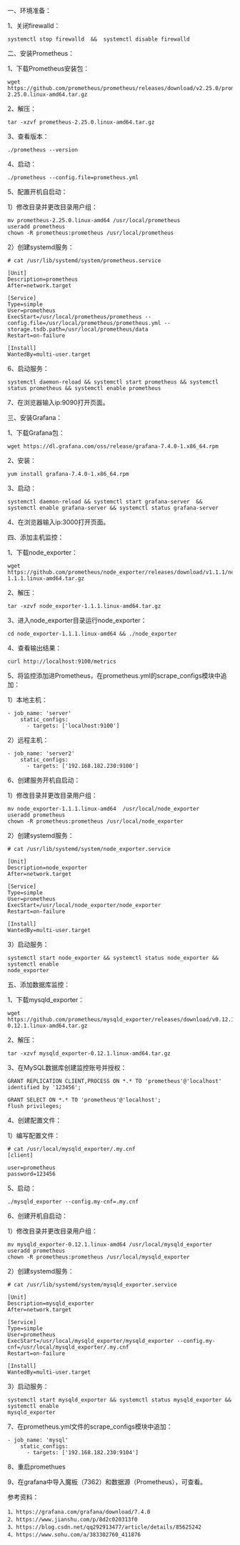 一、环境准备：

1、关闭firewalld：

```
systemctl stop firewalld  &&  systemctl disable firewalld
```



二、安装Prometheus：

1、下载Prometheus安装包：

```
wget https://github.com/prometheus/prometheus/releases/download/v2.25.0/prometheus-2.25.0.linux-amd64.tar.gz
```

2、解压：

```
tar -xzvf prometheus-2.25.0.linux-amd64.tar.gz
```

3、查看版本：

```
./prometheus --version
```

4、启动：

```
./prometheus --config.file=prometheus.yml
```

5、配置开机自启动：

1）修改目录并更改目录用户组：

```
mv prometheus-2.25.0.linux-amd64 /usr/local/prometheus
useradd prometheus
chown -R prometheus:prometheus /usr/local/prometheus
```

2）创建systemd服务：

```
# cat /usr/lib/systemd/system/prometheus.service

[Unit]
Description=prometheus
After=network.target

[Service]
Type=simple
User=prometheus
ExecStart=/usr/local/prometheus/prometheus --config.file=/usr/local/prometheus/prometheus.yml --storage.tsdb.path=/usr/local/prometheus/data
Restart=on-failure

[Install]
WantedBy=multi-user.target
```

6、启动服务：

```
systemctl daemon-reload && systemctl start prometheus && systemctl status prometheus && systemctl enable prometheus
```

7、在浏览器输入ip:9090打开页面。



三、安装Grafana：

1、下载Grafana包：

```
wget https://dl.grafana.com/oss/release/grafana-7.4.0-1.x86_64.rpm
```

2、安装：

```
yum install grafana-7.4.0-1.x86_64.rpm
```

3、启动：

```
systemctl daemon-reload && systemctl start grafana-server  &&  systemctl enable grafana-server && systemctl status grafana-server
```

4、在浏览器输入ip:3000打开页面。



四、添加主机监控：

1、下载node_exporter：

```
wget https://github.com/prometheus/node_exporter/releases/download/v1.1.1/node_exporter-1.1.1.linux-amd64.tar.gz
```

2、解压：

```
tar -xzvf node_exporter-1.1.1.linux-amd64.tar.gz
```

3、进入node_exporter目录运行node_exporter：

```
cd node_exporter-1.1.1.linux-amd64 && ./node_exporter
```

4、查看输出结果：

```
curl http://localhost:9100/metrics
```

5、将监控添加进Prometheus，在prometheus.yml的scrape_configs模块中追加：

1）本地主机：

```
- job_name: 'server'
    static_configs:
      - targets: ['localhost:9100']
```

2）远程主机：

```
- job_name: 'server2'
    static_configs:
      - targets: ['192.168.182.230:9100']
```

6、创建服务开机自启动：

1）修改目录并更改目录用户组：

```
mv node_exporter-1.1.1.linux-amd64  /usr/local/node_exporter
useradd prometheus
chown -R prometheus:prometheus /usr/local/node_exporter
```

2）创建systemd服务：

```
# cat /usr/lib/systemd/system/node_exporter.service

[Unit]
Description=node_exporter
After=network.target

[Service]
Type=simple
User=prometheus
ExecStart=/usr/local/node_exporter/node_exporter
Restart=on-failure

[Install]
WantedBy=multi-user.target
```

3）启动服务：

```
systemctl start node_exporter && systemctl status node_exporter && systemctl enable
node_exporter
```



五、添加数据库监控：

1、下载mysqld_exporter：

```
wget https://github.com/prometheus/mysqld_exporter/releases/download/v0.12.1/mysqld_exporter-0.12.1.linux-amd64.tar.gz
```

2、解压：

```
tar -xzvf mysqld_exporter-0.12.1.linux-amd64.tar.gz
```

 3、在MySQL数据库创建监控账号并授权：

```
GRANT REPLICATION CLIENT,PROCESS ON *.* TO 'prometheus'@'localhost' identified by '123456';

GRANT SELECT ON *.* TO 'prometheus'@'localhost';
flush privileges;
```

4、创建配置文件：

1）编写配置文件：

```
# cat /usr/local/mysqld_exporter/.my.cnf 
[client]

user=prometheus
password=123456
```

5、启动：

```
./mysqld_exporter --config.my-cnf=.my.cnf
```

6、创建开机自启动：

1）修改目录并更改目录用户组：

```
mv mysqld_exporter-0.12.1.linux-amd64 /usr/local/mysqld_exporter
useradd prometheus
chown -R prometheus:prometheus /usr/local/mysqld_exporter
```

2）创建systemd服务：

```
# cat /usr/lib/systemd/system/mysqld_exporter.service

[Unit]
Description=mysqld_exporter
After=network.target

[Service]
Type=simple
User=prometheus
ExecStart=/usr/local/mysqld_exporter/mysqld_exporter --config.my-cnf=/usr/local/mysqld_exporter/.my.cnf
Restart=on-failure

[Install]
WantedBy=multi-user.target
```

3）启动服务：

```
systemctl start mysqld_exporter && systemctl status mysqld_exporter && systemctl enable
mysqld_exporter
```

7、在prometheus.yml文件的scrape_configs模块中追加：

```
- job_name: 'mysql'
    static_configs:
      - targets: ['192.168.182.230:9104']
```

8、重启promethues

9、在grafana中导入魔板（7362）和数据源（Prometheus），可查看。





参考资料：

```
1、https://grafana.com/grafana/download/7.4.0
2、https://www.jianshu.com/p/8d2c020313f0
3、https://blog.csdn.net/qq292913477/article/details/85625242
4、https://www.sohu.com/a/383302760_411876
```


